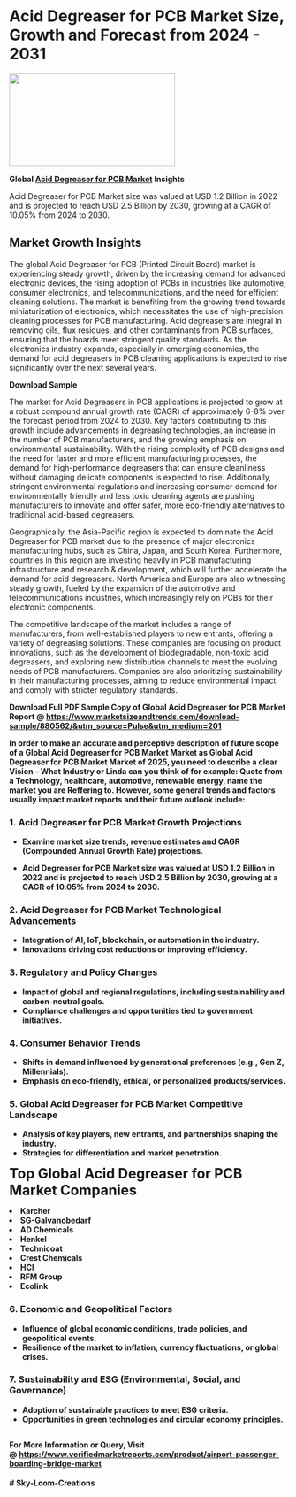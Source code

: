 <H1>Acid Degreaser for PCB Market Size, Growth and Forecast from 2024 - 2031</H1><img class="aligncenter size-medium wp-image-584254" src="https://thirdeyenews.in/wp-content/uploads/2024/09/Global-Market-Research-300x168.jpeg" alt="" width="300" height="168" /><p><strong>Global&nbsp;<a href="https://www.marketsizeandtrends.com/download-sample/880562/&amp;utm_source=Pulse&amp;utm_medium=201">Acid Degreaser for PCB Market</a> Insights</strong></p><p>Acid Degreaser for PCB Market size was valued at USD 1.2 Billion in 2022 and is projected to reach USD 2.5 Billion by 2030, growing at a CAGR of 10.05% from 2024 to 2030.</p><p><h2>Market Growth Insights</h2> <p>The global Acid Degreaser for PCB (Printed Circuit Board) market is experiencing steady growth, driven by the increasing demand for advanced electronic devices, the rising adoption of PCBs in industries like automotive, consumer electronics, and telecommunications, and the need for efficient cleaning solutions. The market is benefiting from the growing trend towards miniaturization of electronics, which necessitates the use of high-precision cleaning processes for PCB manufacturing. Acid degreasers are integral in removing oils, flux residues, and other contaminants from PCB surfaces, ensuring that the boards meet stringent quality standards. As the electronics industry expands, especially in emerging economies, the demand for acid degreasers in PCB cleaning applications is expected to rise significantly over the next several years.</p> <p><strong>Download Sample</strong></p> <p>The market for Acid Degreasers in PCB applications is projected to grow at a robust compound annual growth rate (CAGR) of approximately 6-8% over the forecast period from 2024 to 2030. Key factors contributing to this growth include advancements in degreasing technologies, an increase in the number of PCB manufacturers, and the growing emphasis on environmental sustainability. With the rising complexity of PCB designs and the need for faster and more efficient manufacturing processes, the demand for high-performance degreasers that can ensure cleanliness without damaging delicate components is expected to rise. Additionally, stringent environmental regulations and increasing consumer demand for environmentally friendly and less toxic cleaning agents are pushing manufacturers to innovate and offer safer, more eco-friendly alternatives to traditional acid-based degreasers.</p> <p>Geographically, the Asia-Pacific region is expected to dominate the Acid Degreaser for PCB market due to the presence of major electronics manufacturing hubs, such as China, Japan, and South Korea. Furthermore, countries in this region are investing heavily in PCB manufacturing infrastructure and research & development, which will further accelerate the demand for acid degreasers. North America and Europe are also witnessing steady growth, fueled by the expansion of the automotive and telecommunications industries, which increasingly rely on PCBs for their electronic components.</p> <p>The competitive landscape of the market includes a range of manufacturers, from well-established players to new entrants, offering a variety of degreasing solutions. These companies are focusing on product innovations, such as the development of biodegradable, non-toxic acid degreasers, and exploring new distribution channels to meet the evolving needs of PCB manufacturers. Companies are also prioritizing sustainability in their manufacturing processes, aiming to reduce environmental impact and comply with stricter regulatory standards.</p> <p><strong></p><p><span class=""><strong>Download Full PDF Sample Copy of Global Acid Degreaser for PCB Market Report</strong> @ <a href="https://www.marketsizeandtrends.com/download-sample/880562/&amp;utm_source=Pulse&amp;utm_medium=201" target="_blank">https://www.marketsizeandtrends.com/download-sample/880562/&amp;utm_source=Pulse&amp;utm_medium=201</a></span></p><p>In order to make an accurate and perceptive description of future scope of a Global&nbsp;Acid Degreaser for PCB Market Market as Global&nbsp;Acid Degreaser for PCB Market Market of 2025, you need to describe a clear Vision &ndash; What Industry or Linda can you think of for example: Quote from a Technology, healthcare, automotive, renewable energy, name the market you are Reffering to. However, some general trends and factors usually impact market reports and their future outlook include:</p><h3>1.&nbsp;<strong>Acid Degreaser for PCB Market Growth Projections</strong></h3><ul><li>Examine market size trends, revenue estimates and CAGR (Compounded Annual Growth Rate) projections.</li><li><p>Acid Degreaser for PCB Market size was valued at USD 1.2 Billion in 2022 and is projected to reach USD 2.5 Billion by 2030, growing at a CAGR of 10.05% from 2024 to 2030.</p></li></ul><h3>2.&nbsp;<strong>Acid Degreaser for PCB Market Technological Advancements</strong></h3><ul><li>Integration of AI, IoT, blockchain, or automation in the industry.</li><li>Innovations driving cost reductions or improving efficiency.</li></ul><h3>3.&nbsp;<strong>Regulatory and Policy Changes</strong></h3><ul><li>Impact of global and regional regulations, including sustainability and carbon-neutral goals.</li><li>Compliance challenges and opportunities tied to government initiatives.</li></ul><h3>4.&nbsp;<strong>Consumer Behavior Trends</strong></h3><ul><li>Shifts in demand influenced by generational preferences (e.g., Gen Z, Millennials).</li><li>Emphasis on eco-friendly, ethical, or personalized products/services.</li></ul><h3>5.&nbsp;<strong>Global Acid Degreaser for PCB Market Competitive Landscape</strong></h3><ul><li>Analysis of key players, new entrants, and partnerships shaping the industry.</li><li>Strategies for differentiation and market penetration.</li></ul><p data-pm-slice="1 1 []"><span style="color: inherit; font-family: inherit; font-size: 25px;">Top Global Acid Degreaser for PCB Market Companies</span></p><div class="" data-test-id=""><p><li>Karcher</li><li> SG-Galvanobedarf</li><li> AD Chemicals</li><li> Henkel</li><li> Technicoat</li><li> Crest Chemicals</li><li> HCI</li><li> RFM Group</li><li> Ecolink</li></p></div><h3>6.&nbsp;<strong>Economic and Geopolitical Factors</strong></h3><ul><li>Influence of global economic conditions, trade policies, and geopolitical events.</li><li>Resilience of the market to inflation, currency fluctuations, or global crises.</li></ul><h3>7.&nbsp;<strong>Sustainability and ESG (Environmental, Social, and Governance)</strong></h3><ul><li>Adoption of sustainable practices to meet ESG criteria.</li><li>Opportunities in green technologies and circular economy principles.</li></ul><h2><strong style="font-size: 14px;">For More Information or Query, Visit @&nbsp;</strong><a style="background-color: #ffffff; font-size: 14px;" href="https://www.marketsizeandtrends.com/report/acid-degreaser-for-pcb-market/" target="_blank">https://www.verifiedmarketreports.com/product/airport-passenger-boarding-bridge-market</a></h2># Sky-Loom-Creations
